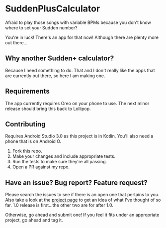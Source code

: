 # SuddenPlusCalculator
Afraid to play those songs with variable BPMs because you don't know where to set your Sudden number?

You're in luck! There's an app for that now! Although there are plenty more out there...

## Why another Sudden+ calculator?
Because I need something to do.  That and I don't really like the apps that are currently out there, so here I am making one.

## Requirements
The app currently requires Oreo on your phone to use. The next minor release should bring this back to Lollipop. 

## Contributing
Requires Android Studio 3.0 as this project is in Kotlin. You'll also need a phone that is on Android O.

1) Fork this repo.
2) Make your changes and include appropriate tests.
3) Run the tests to make sure they're all passing.
4) Open a PR against my repo.

## Have an issue? Bug report? Feature request?
Please search the issues to see if there is an open one that pertains to you. Also take a look at the [project page](https://github.com/duraz0rz/SuddenPlusCalculator/projects) to get an idea of what I've thought of so far. 
1.0 release is first...the other two are for after 1.0.

Otherwise, go ahead and submit one! If you feel it fits under an appropriate project, go ahead and tag it.